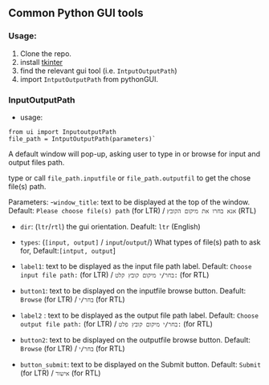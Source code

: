 ## Common Python GUI tools

### Usage:
1. Clone the repo.
2. install [tkinter](https://tkdocs.com/tutorial/install.html)
3. find the relevant gui tool (i.e. `IntputOutputPath`)
4. import `IntputOutputPath` from pythonGUI.


### InputOutputPath
* usage:
```
from ui import InputoutputPath
file_path = IntputOutputPath(parameters)`
```
A default window will pop-up, asking user to type in or browse for input and output files path.

type or call `file_path.inputfile` or `file_path.outputfil` to get the chose file(s) path.

Parameters:
-`window_title`: text to be displayed at the top of the window. Default: `Please choose file(s) path` (for LTR) / `אנא בחרו את מיקום הקובץ` (RTL)
- `dir`: (`ltr`/`rtl`) the gui orientation. Deafult: `ltr` (English)
- `types`: (`[input, output]` / `input`/`output`/) What types of file(s) path to ask for, Default:`[intput, output`]

- `label1`: text to be displayed as the input file path label. Default: `Choose input file path:` (for LTR) / `בחר/י מיקום קובץ קלט:` (for RTL)
- `button1`: text to be displayed on the inputfile browse button. Deafult: `Browse` (for LTR) / `בחר/י` (for RTL)
- `label2` : text to be displayed as the output file path label. Default: `Choose output file path:` (for LTR) / `בחר/י מיקום קובץ פלט:` (for RTL)
- `button2`: text to be displayed on the outputfile browse button. Default: `Browse` (for LTR) / `בחר/י` (for RTL)
- `button_submit`: text to be displayed on the Submit button. Default: `Submit` (for LTR) / `אישור` (for RTL)

